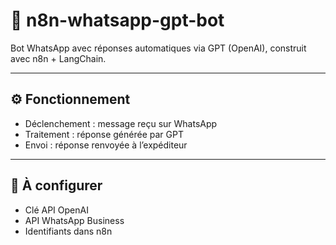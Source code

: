 # 🤖 n8n-whatsapp-gpt-bot

Bot WhatsApp avec réponses automatiques via GPT (OpenAI), construit avec n8n + LangChain.

---

## ⚙️ Fonctionnement

- Déclenchement : message reçu sur WhatsApp
- Traitement : réponse générée par GPT
- Envoi : réponse renvoyée à l’expéditeur

---

## 🔧 À configurer

- Clé API OpenAI
- API WhatsApp Business
- Identifiants dans n8n



